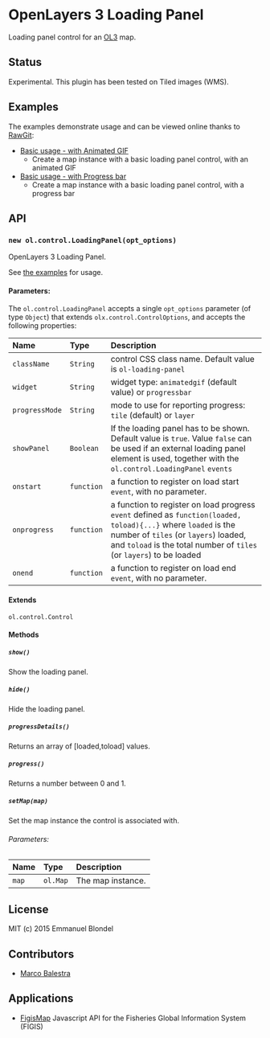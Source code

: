 # OpenLayers 3 Loading Panel

Loading panel control for an [OL3](https://github.com/openlayers/ol3) map.

## Status

Experimental. This plugin has been tested on Tiled images (WMS).

## Examples

The examples demonstrate usage and can be viewed online thanks to [RawGit](http://rawgit.com/):

* [Basic usage - with Animated GIF](http://rawgit.com/eblondel/ol3-loadingpanel/master/examples/loadingpanel.html)
    * Create a map instance with a basic loading panel control, with an animated GIF
* [Basic usage - with Progress bar](http://rawgit.com/eblondel/ol3-loadingpanel/master/examples/loadingpanel-progress.html)
    * Create a map instance with a basic loading panel control, with a progress bar

## API

### `new ol.control.LoadingPanel(opt_options)`

OpenLayers 3 Loading Panel.

See [the examples](./examples) for usage.

#### Parameters:

The ``ol.control.LoadingPanel`` accepts a single ``opt_options`` parameter (of type ``Object``) that extends ``olx.control.ControlOptions``, and accepts the following properties:

|Name|Type|Description|
|:---|:---|:----------|
|`className`|`String`| control CSS class name. Default value is ``ol-loading-panel``|
|`widget`|`String`| widget type: ``animatedgif`` (default value) or ``progressbar``|
|`progressMode`|`String`| mode to use for reporting progress: ``tile`` (default) or ``layer``|
|`showPanel`|`Boolean`| If the loading panel has to be shown. Default value is ``true``. Value ``false`` can be used if an external loading panel element is used, together with the ``ol.control.LoadingPanel`` ``events``|
|`onstart`|`function`| a function to register on load start ``event``, with no parameter.|
|`onprogress`|`function`| a function to register on load progress ``event`` defined as ``function(loaded, toload){...}`` where ``loaded`` is the number of ``tiles`` (or ``layers``) loaded, and ``toload`` is the total number of ``tiles`` (or ``layers``) to be loaded |
|`onend`|`function`| a function to register on load end  ``event``, with no parameter.|

#### Extends

`ol.control.Control`

#### Methods

##### `show()`

Show the loading panel.

##### `hide()`

Hide the loading panel.

##### `progressDetails()`

Returns an array of [loaded,toload] values.

##### `progress()`

Returns a number between 0 and 1.

##### `setMap(map)`

Set the map instance the control is associated with.

###### Parameters:

|Name|Type|Description|
|:---|:---|:----------|
|`map`|`ol.Map`| The map instance. |

## License

MIT (c) 2015 Emmanuel Blondel

## Contributors

* [Marco Balestra](https://github.com/marcobalestra)

## Applications

* [FigisMap](https://github.com/openfigis/FigisMap) Javascript API for the Fisheries Global Information System (FIGIS)


